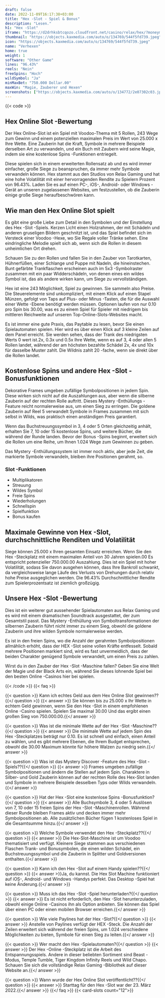 ```yaml
---
draft: false
date: 2022-11-09T16:17:38+03:00
title: "Hex -Slot - Spiel & Bonus"
description: "Lesen."
h1: "Hex -Slot"
iframe: "https://d2drhksbtcqozo.cloudfront.net/casino/relax/hex/?moneymode=fun"
thumbnail: "https://objects.kaxmedia.com/auto/o/134769/544f5fd739.jpeg"
icon: "https://objects.kaxmedia.com/auto/o/134769/544f5fd739.jpeg"
name: "Verhexen"
home: true
weight: 1
software: "Other Game"
lines: "96.43%"
reels: "Nein"
freeSpins: "Hoch"
wildSymbol: "Ja"
minMaxBet: "750.000 Dollar.00"
maxWin: "Magie, Zauberer und Hexen"
screenshots: ["https://objects.kaxmedia.com/auto/o/134772/2e07302c03.jpeg"]
---
```


{{< code >}}<h2>Hex Online Slot -Bewertung</h2><p>Der Hex Online-Slot ist ein Spiel mit Voodoo-Thema mit 5 Rollen, 243 Wege zum Gewinn und einem potenziellen maximalen Preis im Wert von 25.000 x Ihre Wette. Eine Zauberin hat die Kraft, Symbole in mehrere Beispiele derselben Art zu verwandeln, und ein Buch mit Zaubern wird seine Magie, indem sie eine kostenlose Spins -Funktionen entriegelt.</p><p>Diese spielen sich in einem erweiterten Rollensatz ab und es wird immer einfacher, große Siege zu beanspruchen, da immer mehr Symbole verwandeln können. Hex stammt aus den Studios von Relax Gaming und hat eine hohe Volatilität mit einer hervorragenden Rendite zu Spielern Prozent von 96.43%. Laden Sie es auf einen PC-, iOS-, Android- oder Windows -Gerät an unseren zugelassenen Websites, um festzustellen, ob die Zauberin einige große Siege heraufbeschwören kann.</p><h2>Wie man den Hex Online Slot spielt</h2><p>Es gibt eine große Liebe zum Detail in den Symbolen und der Einstellung des Hex -Slot -Spiels. Kerzen Licht einen Holzrahmen, der mit Schädeln und anderen gruseligen Bildern geschnitzt ist, und das Spiel befindet sich im Versteck einer Voodoo -Hexe, wo Sie Regale voller Tränke sehen. Eine eindringliche Melodie spielt sich ab, wenn sich die Rollen in diesem unheimlichen Ort drehen.</p><p>Schauen Sie zu den Rollen und fallen Sie in den Zauber von Tarotkarten, Hühnerfüßen, einer Schlange und Puppe mit Nadeln, die hineinstechen. Bunt gefärbte Trankflaschen erscheinen auch im 5x3 -Symbolraster zusammen mit ein paar Widderschädeln, von denen eines ein wildes Symbol ist, das als andere wirken kann, um Siege zu vervollständigen.</p><p>Hex ist eine 243 Möglichkeit, Spiel zu gewinnen. Sie sammeln also Preise. Die Steuerelemente sind unkompliziert, mit einem Klick auf einen Stapel Münzen, gefolgt von Taps auf Plus- oder Minus -Tasten, die für die Auswahl einer Wette -Ebene benötigt werden müssen. Optionen laufen von nur 0.10 pro Spin bis 30.00, was es zu einem Spiel für Spieler mit niedrigem bis mittleren Reichweite auf unseren Top-Online-Slots-Websites macht.</p><p>Es ist immer eine gute Praxis, das Paytable zu lesen, bevor Sie einen Spielautomaten spielen. Hier wird es über einen Klick auf 3 kleine Zeilen auf dem Panel erreicht. Sie werden sehen, dass der Trank des niedrigsten Werts 0 wert ist.2x, 0.3x und 0.5x Ihre Wette, wenn es auf 3, 4 oder allen 5 Rollen landet, während der am höchsten bezahlte Schädel 2x, 4x und 10x für dasselbe Muster zahlt. Die Wildnis zahlt 20 -fache, wenn sie direkt über die Rollen landet.</p><h2>Kostenlose Spins und andere Hex -Slot -Bonusfunktionen</h2><p>Dekorative Frames umgeben zufällige Symbolpositionen in jedem Spin. Diese wirken sich nicht auf die Auszahlungen aus, aber wenn die silberne Zauberin auf der rechten Rolle auftritt. Dieses Mystery -Enthüllungs -Feature reicht normalerweise aus, um einen Sieg zu erringen. Die goldene Zauberin auf Reel 5 verwandelt Symbole in Frames zusammen mit sich selbst in Wilds, was praktisch einen anständigen Preis garantiert.</p><p>Wenn das Buchstreuungssymbol in 3, 4 oder 5 Orten gleichzeitig anhält, erhalten Sie 7, 10 oder 15 kostenlose Spins, und weitere Bücher, die während der Runde landen. Bevor der Bonus -Spins beginnt, erweitert sich die Rollen um eine Reihe, um Ihnen 1.024 Wege zum Gewinnen zu geben.</p><p>Das Mystery -Enthüllungssystem ist immer noch aktiv, aber jede Zeit, die markierte Symbole verwandeln, bleiben ihre Positionen gerahmt, so.</p><h3>
Slot -Funktionen</h3><ul>
<li></span>
Multiplikatoren</li>
<li></span>
Streuung</li>
<li></span>
Wildes Symbol</li>
<li></span>
Freie Spins</li>
<li></span>
Wiederholungen</li>
<li></span>
Schnellspin</li>
<li></span>
Spielfunktion</li>
<li></span>
Bonus kaufen</li></ul><h2>Maximale Gewinne von Hex -Slot, durchschnittliche Renditen und Volatilität</h2><p>Siege können 25.000 x Ihren gesamten Einsatz erreichen. Wenn Sie den Hex -Steckplatz mit einem maximalen Anteil von 30 Jahren spielen.00 Es entspricht potenzieller 750.000.00 Auszahlung. Dies ist ein Spiel mit hoher Volatilität, sodass Sie davon ausgehen können, dass Ihre Bankroll schwankt, da vergleichsweise lange Läufe des Verlusts von Drehungen durch relativ hohe Preise ausgeglichen werden. Die 96.43% Durchschnittlicher Rendite zum Spielerprozentsatz ist ziemlich großzügig.</p><h2>Unsere Hex -Slot -Bewertung</h2><p>Dies ist ein weiterer gut aussehender Spielautomaten aus Relax Gaming und es wird mit einem dramatischen Soundtrack ausgestattet, der zum Gesamtstil passt. Das Mystery -Enthüllung von Symboltransformationen der silbernen Zauberin führt nicht immer zu einem Sieg, obwohl die goldene Zauberin und ihre wilden Symbole normalerweise werden.</p><p>Es ist in den freien Spins, wo die Anzahl der gerahmten Symbolpositionen allmählich erhöht, dass der HEX -Slot seine vollen Kräfte entfesselt. Sobald mehrere Positionen markiert sind, wird es fast unvermeidlich, dass der beiden Charakter genügend Symbole verwandelt, um einen Preis zu zahlen.</p><p>Wirst du in den Zauber der Hex -Slot -Maschine fallen? Geben Sie eine Welt der Magie und der Black Arts ein, während Sie dieses lohnende Spiel bei den besten Online -Casinos hier bei spielen.</p>
{{< /code >}}
{{< faq >}}

{{< question >}} Kann ich echtes Geld aus dem Hex Online Slot gewinnen??{{</ question >}}
{{< answer >}} Sie können bis zu 25.000 x Ihr Wette in echtem Geld gewinnen, wenn Sie den Hex -Slot in einem empfohlenen Online -Casino spielen. Spielen Sie maximal 30.00 Und das ergibt einen großen Sieg von 750.000.00.{{</ answer >}}

{{< question >}} Was ist die minimale Wette auf der Hex -Slot -Maschine??{{</ question >}}
{{< answer >}} Die minimale Wette auf jedem Spin des Hex -Steckplatzes beträgt nur 0.10. Es ist schnell und einfach, einen Anteil zu wählen, und es gibt mehrere Ebenen, die Ihrem Budget entsprechen, obwohl die 30.00 Maximum könnte für höhere Walzen zu niedrig sein.{{</ answer >}}

{{< question >}} Was ist das Mystery Discover -Feature des Hex -Slot -Spiels??{{</ question >}}
{{< answer >}} Frames umgeben zufällige Symbolpositionen und ändern die Stellen auf jedem Spin. Charaktere in Silber- und Gold Zauberin können auf der rechten Rolle des Hex-Slot landen und Symbole in mehrere Beispiele desselben Typs oder Wilds verwandeln.{{</ answer >}}

{{< question >}} Hat der Hex -Slot eine kostenlose Spins -Bonusfunktion?{{</ question >}}
{{< answer >}} Alle Buchsymbole 3, 4 oder 5 Auslösen von 7, 10 oder 15 freien Spins der Hex -Slot -Maschinenrollen. Während dieser Runde bleiben Frames aktiv und decken immer mehr Symbolpositionen ab. Alle zusätzlichen Bücher fügen 1 kostenloses Spiel in die Gesamtsumme hinzu.{{</ answer >}}

{{< question >}} Welche Symbole verwendet den Hex -Steckplatz??{{</ question >}}
{{< answer >}} Die Hex-Slot-Maschine ist um Voodoo thematisiert und verfügt. Kleinere Siege stammen aus verschiedenen Flaschen Trank- und Bonusymbolen, die einen wilden Schädel, ein Buchstreuungssymbol und die Zauberin in Splitter und Goldversionen enthalten.{{</ answer >}}

{{< question >}} Kann ich den Hex -Slot auf einem Handy spielen??{{</ question >}}
{{< answer >}}Ja, du kannst. Die Hex Slot Machine funktioniert auf iOS-, Android- und Windows -Handys perfekt. Das Desktop -Spiel hat keine Änderung.{{</ answer >}}

{{< question >}} Muss ich das Hex -Slot -Spiel herunterladen?{{</ question >}}
{{< answer >}} Es ist nicht erforderlich, den Hex -Slot herunterzuladen, obwohl einige Online -Casinos ihn als Option anbieten. Sie können das Spiel über einen PC oder einen mobilen Browser erreichen.{{</ answer >}}

{{< question >}} Wie viele Paylines hat der Hex -Slot?{{</ question >}}
{{< answer >}} Anstelle von Paylines verfügt der HEX -Steck. Die Anzahl der Zeilen erweitert sich während der freien Spins, um 1.024 verschiedene Möglichkeiten zu bieten, Symbole für einen Sieg zu leiten.{{</ answer >}}

{{< question >}} Wer macht den Hex -Spielautomaten?{{</ question >}}
{{< answer >}} Der Hex -Online -Steckplatz ist die Arbeit des Entspannungsspiels. Andere in dieser beliebten Sortiment sind Beast -Modus, Temple Tumble, Tiger Kingdom Infinity Reels und Wild Chapo. Schauen Sie sich die vollständige Relax Gaming -Bibliothek auf dieser Website an.{{</ answer >}}

{{< question >}} Wann wurde der Hex Online Slot veröffentlicht??{{</ question >}}
{{< answer >}} Starttag für den Hex -Slot war der 23. März 2022.{{</ answer >}}
{{</ faq >}}
{{< card-slots count="12">}}
